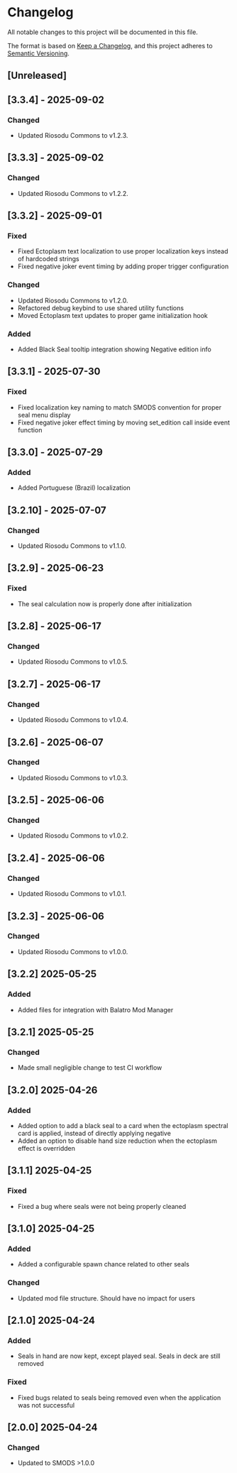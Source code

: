 # Changelog
All notable changes to this project will be documented in this file.

The format is based on [Keep a Changelog](https://keepachangelog.com/en/1.0.0/),
and this project adheres to [Semantic Versioning](https://semver.org/spec/v2.0.0.html).

## [Unreleased]

## [3.3.4] - 2025-09-02
### Changed
- Updated Riosodu Commons to v1.2.3.

## [3.3.3] - 2025-09-02
### Changed
- Updated Riosodu Commons to v1.2.2.

## [3.3.2] - 2025-09-01
### Fixed
- Fixed Ectoplasm text localization to use proper localization keys instead of hardcoded strings
- Fixed negative joker event timing by adding proper trigger configuration

### Changed  
- Updated Riosodu Commons to v1.2.0.
- Refactored debug keybind to use shared utility functions
- Moved Ectoplasm text updates to proper game initialization hook

### Added
- Added Black Seal tooltip integration showing Negative edition info

## [3.3.1] - 2025-07-30
### Fixed
- Fixed localization key naming to match SMODS convention for proper seal menu display
- Fixed negative joker effect timing by moving set_edition call inside event function

## [3.3.0] - 2025-07-29
### Added
- Added Portuguese (Brazil) localization

## [3.2.10] - 2025-07-07
### Changed
- Updated Riosodu Commons to v1.1.0.

## [3.2.9] - 2025-06-23

### Fixed
- The seal calculation now is properly done after initialization

## [3.2.8] - 2025-06-17
### Changed
- Updated Riosodu Commons to v1.0.5.

## [3.2.7] - 2025-06-17
### Changed
- Updated Riosodu Commons to v1.0.4.

## [3.2.6] - 2025-06-07
### Changed
- Updated Riosodu Commons to v1.0.3.

## [3.2.5] - 2025-06-06
### Changed
- Updated Riosodu Commons to v1.0.2.

## [3.2.4] - 2025-06-06
### Changed
- Updated Riosodu Commons to v1.0.1.

## [3.2.3] - 2025-06-06
### Changed
- Updated Riosodu Commons to v1.0.0.

## [3.2.2] 2025-05-25
### Added
- Added files for integration with Balatro Mod Manager

## [3.2.1] 2025-05-25
### Changed
- Made small negligible change to test CI workflow

## [3.2.0] 2025-04-26
### Added
- Added option to add a black seal to a card when the ectoplasm spectral card is applied, instead of directly applying negative
- Added an option to disable hand size reduction when the ectoplasm effect is overridden

## [3.1.1] 2025-04-25
### Fixed
- Fixed a bug where seals were not being properly cleaned

## [3.1.0] 2025-04-25
### Added
- Added a configurable spawn chance related to other seals

### Changed
- Updated mod file structure. Should have no impact for users

## [2.1.0] 2025-04-24
### Added
- Seals in hand are now kept, except played seal. Seals in deck are still removed

### Fixed
- Fixed bugs related to seals being removed even when the application was not successful

## [2.0.0] 2025-04-24
### Changed
- Updated to SMODS >1.0.0
